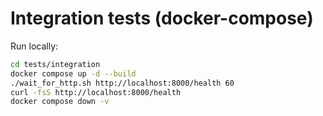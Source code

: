 # Integration tests (docker-compose)

Run locally:

```bash
cd tests/integration
docker compose up -d --build
./wait_for_http.sh http://localhost:8000/health 60
curl -fsS http://localhost:8000/health
docker compose down -v
```
